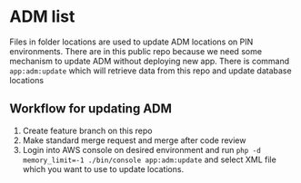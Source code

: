 # ADM list

Files in folder locations are used to update ADM locations on PIN environments. There are in this public repo because we need some mechanism to update ADM without deploying new app. There is command `app:adm:update` which will retrieve data from this repo and update database locations


## Workflow for updating ADM
1) Create feature branch on this repo
2) Make standard merge request and merge after code review
3) Login into AWS console on desired environment and run `php -d memory_limit=-1 ./bin/console app:adm:update` and select XML file which you want to use to update locations.
